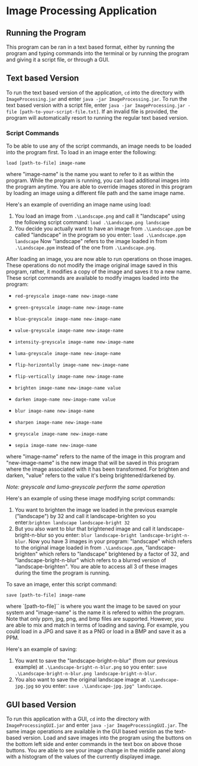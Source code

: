 # Image Processing Application 

## Running the Program
This program can be ran in a text based format, either by running the program and typing commands into the terminal or by running the program and giving it a script file, or through a GUI.

## Text based Version
To run the text based version of the application, `cd` into the directory with `ImageProcessing.jar` and enter `java -jar ImageProcessing.jar`. To run the text based version with a script file, enter `java -jar ImageProcessing.jar -file [path-to-your-script-file.txt]`. If an invalid file is provided, the program will
automatically resort to running the regular text based version.

### Script Commands
To be able to use any of the script commands, an image needs to be loaded into the program first. To load in an image enter the following:

`load [path-to-file] image-name`

where "image-name" is the name you want to refer to it as within the program. While the program is running, you can load additional images into the program anytime. You are able to override images stored in this program by loading an image using a different file path and the same image name.

Here's an example of overriding an image name using load:
1. You load an image from `.\Landscape.png` and call it "landscape" using the following script command:
`load .\Landscape.png landscape`
2. You decide you actually want to have an image from `.\Landscape.ppm` be called "landscape" in the program so you enter:
`load .\Landscape.ppm landscape`
Now "landscape" refers to the image loaded in from `.\Landscape.ppm` instead of the one from `.\Landscape.png`.

After loading an image, you are now able to run operations on those images. These operations do not modify the image original
image saved in this program, rather, it modifies a copy of the image and saves it to a new name. These script commands are
available to modify images loaded into the program:

- `red-greyscale image-name new-image-name`

- `green-greyscale image-name new-image-name`

- `blue-greyscale image-name new-image-name`

- `value-greyscale image-name new-image-name`

- `intensity-greyscale image-name new-image-name`

- `luma-greyscale image-name new-image-name`

- `flip-horizontally image-name new-image-name`

- `flip-vertically image-name new-image-name`

- `brighten image-name new-image-name value`

- `darken image-name new-image-name value`

- `blur image-name new-image-name`

- `sharpen image-name new-image-name`

- `greyscale image-name new-image-name`

- `sepia image-name new-image-name`

where "image-name" refers to the name of the image in this program and "new-image-name" is the new image that will be saved
in this program where the image associated with it has been transformed. For brighten and darken, "value" refers to the value
it's being brightened/darkened by. 

*Note: greyscale and luma-greyscale perform the same operation*

Here's an example of using these image modifying script commands:
1. You want to brighten the image we loaded in the previous example ("landscape") by 32 and call it landscape-brighten so you enter:`brighten landscape landscape-bright 32`
2. But you also want to blur that brightened image and call it landscape-bright-n-blur so you enter: `blur landscape-bright landscape-bright-n-blur`. Now you have 3 images in your program: "landscape" which refers to the original image loaded in from `.\Landscape.ppm`,
"landscape-brighten" which refers to "landscape" brightened by a factor of 32, and
"landscape-bright-n-blur" which refers to a blurred version of "landscape-brighten".
You are able to access all 3 of these images during the time the program is running.

To save an image, enter this script command:

`save [path-to-file] image-name`

where `[path-to-file]`` is where you want the image to be saved on your system and "image-name" is the name it is refered to within
the program. Note that only ppm, jpg, png, and bmp files are supported. However, you are able to mix and match in terms of
loading and saving. For example, you could load in a JPG and save it as a PNG or load in a BMP and save it as a PPM.

Here's an example of saving:
1. You want to save the "landscape-bright-n-blur" (from our previous example) at `.\Landscape-bright-n-blur.png` so you enter:
`save .\Landscape-bright-n-blur.png landscape-bright-n-blur`.
2. You also want to save the original landscape image at `.\Landscape-jpg.jpg` so you enter:
`save .\Landscape-jpg.jpg" landscape`.

## GUI based Version
To run this application with a GUI, `cd` into the directory with `ImageProcessingGUI.jar` and enter `java -jar ImageProcessingGUI.jar`. The same image operations are available in the GUI based version as the text-based version. Load and save images into the program using the buttons on the bottom left side and enter commands in the text box on above those buttons. You are able to see your image change in the middle panel along with a histogram of the values of the currently displayed image. 